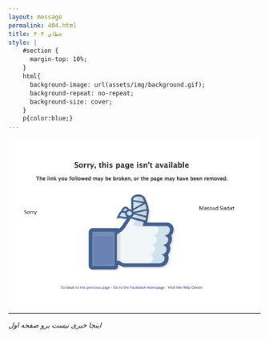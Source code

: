 ```yaml
---
layout: message
permalink: 404.html
title: خطای ۴۰۴
style: |
    #section {
      margin-top: 10%;
    }
    html{
      background-image: url(assets/img/background.gif);
      background-repeat: no-repeat;
      background-size: cover;
    }
    p{color:blue;}
---
```

![Not Found](/assets/img/404.png)

---
*اینجا خبری نیست برو صفحه اول*